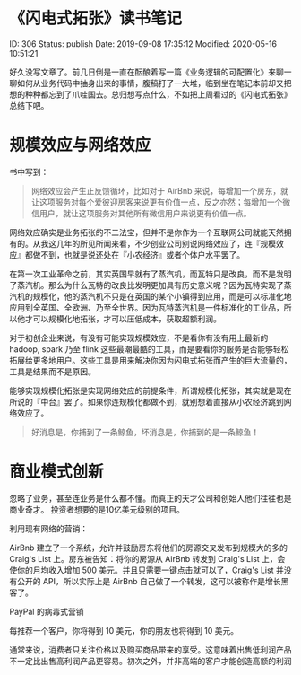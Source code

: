 # 《闪电式拓张》读书笔记


ID: 306
Status: publish
Date: 2019-09-08 17:35:12
Modified: 2020-05-16 10:51:21


好久没写文章了。前几日倒是一直在酝酿着写一篇《业务逻辑的可配置化》来聊一聊如何从业务代码中抽身出来的事情，腹稿打了一大堆，临到坐在笔记本前却又把想的种种都忘到了爪哇国去。总归想写点什么，不如把上周看过的《闪电式拓张》总结下吧。

# 规模效应与网络效应

书中写到：
> 网络效应会产生正反馈循环，比如对于 AirBnb 来说，每增加一个房东，就让这项服务对每个爱彼迎房客来说更有价值一点，反之亦然；每增加一个微信用户，就让这项服务对其他所有微信用户来说更有价值一点。

网络效应确实是业务拓张的不二法宝，但并不是你作为一个互联网公司就能天然拥有的。从我这几年的所见所闻来看，不少创业公司别说网络效应了，连『规模效应』都做不到，也就是说还处在『小农经济』或者个体户水平罢了。

在第一次工业革命之前，其实英国早就有了蒸汽机，而瓦特只是改良，而不是发明了蒸汽机。那么为什么瓦特的改良比发明更加具有历史意义呢？因为瓦特实现了蒸汽机的规模化，他的蒸汽机不只是在英国的某个小镇得到应用，而是可以标准化地应用到全英国、全欧洲、乃至全世界。因为瓦特蒸汽机是一件标准化的工业品，所以他才可以规模化地拓张，才可以压低成本，获取超额利润。

对于初创企业来说，有没有可能实现规模效应，不是看你有没有用上最新的 hadoop, spark 乃至 flink 这些最潮最酷的工具，而是要看你的服务是否能够轻松拓展给更多地用户。这些工具是用来解决你因为闪电式拓张而产生的巨大流量的，工具是结果而不是原因。

能够实现规模化拓张是实现网络效应的前提条件，所谓规模化拓张，其实就是现在所说的『中台』罢了。如果你连规模化都做不到，就别想着直接从小农经济跳到网络效应了。

> 好消息是，你捕到了一条鲸鱼，坏消息是，你捕到的是一条鲸鱼！

# 商业模式创新

忽略了业务，甚至连业务是什么都不懂。而真正的天才公司和创始人他们往往也是商业奇才。
投资者想要的是10亿美元级别的项目。

利用现有网络的营销：

AirBnb 建立了一个系统，允许并鼓励房东将他们的房源交叉发布到规模大的多的 Craig's List 上。房东被告知：将你的房源从 AirBnb 转发到 Craig's List 上，会使你的月均收入增加 500 美元。并且只需要一键点击就可以了，Craig's List 并没有公开的 API，所以实际上是 AirBnb 自己做了一个转发，这可以被称作是增长黑客了。

PayPal 的病毒式营销

每推荐一个客户，你将得到 10 美元，你的朋友也将得到 10 美元。

通常来说，消费者只关注价格以及购买商品带来的享受。这意味着出售低利润产品不一定比出售高利润产品更容易。初次之外，并非高端的客户才能创造高额的利润